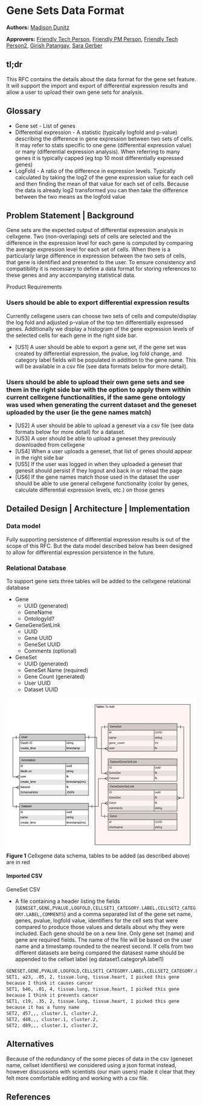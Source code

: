 # Gene Sets Data Format

**Authors:** [Madison Dunitz](mailto:madison.dunitz@chanzuckerberg.com)

**Approvers:** [Friendly Tech Person](mailto:arathi.mani@chanzuckerberg.com), [Friendly PM Person](mailto:schambers@chanzuckerberg.com), [Friendly Tech Person2](mailto:colin.megill@chanzuckerberg.com), [Girish Patangay](mailto:girish.patangay@chanzuckerberg.com), [Sara Gerber](mailto:sara.gerber@chanzuckerberg.com)

## tl;dr

This RFC contains the details about the data format for the gene set feature. It will support the import and export of differential
expression results and allow a user to upload their own gene sets for analysis.

## Glossary

- Gene set - List of genes
- Differential expression - A statistic (typically logfold and p-value) describing the difference in gene expression between two sets of cells. It may refer to stats specific to one gene (differential expression value) or many (differential expression analysis). When referring to many genes it is typically capped (eg top 10 most differentially expressed genes)
- LogFold - A ratio of the difference in expression levels. Typically calculated by taking the log2 of the gene expression value for each cell and then finding the mean of that value for each set of cells. Because the data is already log2 transformed you can then take the difference between the two means as the logfold value

## Problem Statement | Background

Gene sets are the expected output of differential expression analysis in cellxgene. Two (non-overlaping) sets of cells
are selected and the difference in the expression level for each gene is computed by comparing the average
expression level for each set of cells. When there is a particularly large difference in expression between the two sets of
cells, that gene is identified and presented to the user. To ensure consistency and compatibility it is necessary to define a
data format for storing references to these genes and any accompanying statistical data.

Product Requirements

### Users should be able to export differential expression results

Currently cellxgene users can choose two sets of cells and compute/display the log fold and adjusted p-value of the top ten differentially expressed genes. Additionally we display a histogram of the gene expression levels of the selected cells for each gene in the right side bar.

- [US1] A user should be able to export a gene set, if the gene set was created by differential expression, the pvalue, log fold change, and category label fields will be populated in addition to the gene name. This will be available in a csv file (see data formats below for more detail).

### Users should be able to upload their own gene sets and see them in the right side bar with the option to apply them within current cellxgene functionalities, if the same gene ontology was used when generating the current dataset and the geneset uploaded by the user (ie the gene names match)

- [US2] A user should be able to upload a geneset via a csv file (see data formats below for more detail) for a dataset.
- [US3] A user should be able to upload a geneset they previously downloaded from cellxgene
- [US4] When a user uploads a geneset, that list of genes should appear in the right side bar
- [US5] If the user was logged in when they uploaded a geneset that genesit should persist if they logout and back in or reload the page
- [US6] If the gene names match those used in the dataset the user should be able to use general cellxgene functionality (color by genes, calculate differential expression levels, etc.) on those genes

## Detailed Design | Architecture | Implementation

### Data model

Fully supporting persistence of differential expression results is out of the scope of this RFC. But the data model described below has been designed to allow for differential expression persistence in the future.

### Relational Database

To support gene sets three tables will be added to the cellxgene relational database

- Gene
  - UUID (generated)
  - GeneName
  - OntologyId?
- GeneGeneSetLink
  - UUID
  - Gene UUID
  - GeneSet UUID
  - Comments (optional)
- GeneSet
  - UUID (generated)
  - GeneSet Name (required)
  - Gene Count (generated)
  - User UUID
  - Dataset UUID

![Cellxgene Data Schema](imgs/Cellxgene_rds_schema.png)
**Figure 1** Cellxgene data schema, tables to be added (as described above) are in red

#### Imported CSV

GeneSet CSV

- A file containing a header listing the fields (`GENESET,GENE,PVALUE,LOGFOLD,CELLSET1_CATEGORY.LABEL,CELLSET2_CATEGORY.LABEL,COMMENTS`)
  and a comma separated list of the gene set name, genes, pvalue, logfold value,
  identifiers for the cell sets that were compared to produce those values and details about why they were included.
  Each gene should be on a new line. Only gene set (name) and gene are required fields. The name of the file will be based on the
  user name and a timestamp rounded to the nearest second. If cells from two different datasets are being compared the datasest name
  should be appended to the cellset label (eg dataset1.categoryA.label1)

```CSV
GENESET,GENE,PVALUE,LOGFOLD,CELLSET1_CATEGORY.LABEL,CELLSET2_CATEGORY.LABEL,COMMENTS
SET1, a23, .05, 2, tissue.lung, tissue.heart, I picked this gene because I think it causes cancer
SET1, b46, .01, 4, tissue.lung, tissue.heart, I picked this gene because I think it prevents cancer
SET1, c19, .35, 2, tissue.lung, tissue.heart, I picked this gene because it has a funny name
SET2, d57,,, cluster.1, cluster.2,
SET2, d48,,, cluster.1, cluster.2,
SET2, d89,,, cluster.1, cluster.2,
```

## Alternatives

Because of the redundancy of the some pieces of data in the csv (geneset name, cellset identifiers) we considered using a json format instead,
however discussions with scientists (our main users) made it clear that they felt more comfortable editing and working with a csv file.

## References
